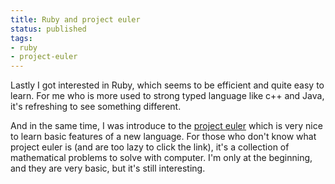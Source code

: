 ```yaml
---
title: Ruby and project euler
status: published
tags:
- ruby
- project-euler
---
```


Lastly I got interested in Ruby, which seems to be efficient and quite easy to learn. For me who is more used to strong typed language like c++ and Java, it's refreshing to see something different.

And in the same time, I was introduce to the <a href="http://projecteuler.net/">project euler</a> which is very nice to learn basic features of a new language. For those who don't know what project euler is (and are too lazy to click the link), it's a collection of mathematical problems to solve with computer. I'm only at the beginning, and they are very basic, but it's still interesting.
